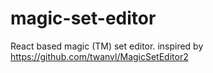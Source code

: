 # magic-set-editor
React based magic (TM) set editor. inspired by https://github.com/twanvl/MagicSetEditor2
